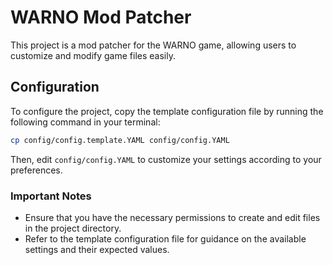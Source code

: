 # WARNO Mod Patcher

This project is a mod patcher for the WARNO game, allowing users to customize and modify game files easily.

## Configuration

To configure the project, copy the template configuration file by running the following command in your terminal:

```bash
cp config/config.template.YAML config/config.YAML
```

Then, edit `config/config.YAML` to customize your settings according to your preferences.

### Important Notes
- Ensure that you have the necessary permissions to create and edit files in the project directory.
- Refer to the template configuration file for guidance on the available settings and their expected values.

